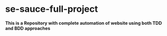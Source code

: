 # se-sauce-full-project
#### This is a  Repository with complete automation of website using both TDD and BDD approaches

